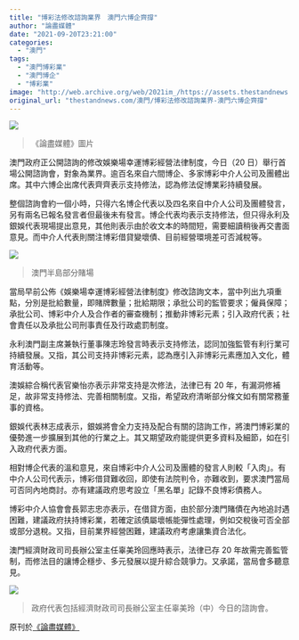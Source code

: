 ```yaml
---
title: "博彩法修改諮詢業界　澳門六博企齊撐"
author: "論盡媒體"
date: "2021-09-20T23:21:00"
categories:
  - "澳門"
tags:
  - "澳門博彩業"
  - "澳門博企"
  - "博彩業"
image: "http://web.archive.org/web/2021im_/https://assets.thestandnews.com/media/photos/2109205234540_1401.jpg"
original_url: "thestandnews.com/澳門/博彩法修改諮詢業界-澳門六博企齊撐"
---
```

![](http://web.archive.org/web/2021im_/https://assets.thestandnews.com/media/photos/2109205234540_1401.jpg)
> 《論盡媒體》圖片

澳門政府正公開諮詢的修改娛樂場幸運博彩經營法律制度，今日（20 日）舉行首場公開諮詢會，對象為業界。逾百名來自六間博企、多家博彩中介人公司及團體出席。其中六博企出席代表齊齊表示支持修法，認為修法促博業彩持續發展。

整個諮詢會約一個小時，只得六名博企代表以及四名來自中介人公司及團體發言，另有兩名已報名發言者但最後未有發言。博企代表均表示支持修法，但只得永利及銀娛代表現場提出意見，其他則表示由於收文本的時間短，需要細讀稍後再交書面意見。而中介人代表則關注博彩借貸變壞債、目前經營環境差可否減稅等。

![](http://web.archive.org/web/2021im_/https://aamacau.com/files/uploads/2021/09/aamacau-photo-210920_0920_1403-1080x827.png)
> 澳門半島部分賭場

當局早前公佈《娛樂場幸運博彩經營法律制度》修改諮詢文本，當中列出九項重點，分別是批給數量，即賭牌數量；批給期限；承批公司的監管要求；僱員保障；承批公司、博彩中介人及合作者的審查機制；推動非博彩元素；引入政府代表；社會責任以及承批公司刑事責任及行政處罰制度。

永利澳門副主席兼執行董事陳志玲發言時表示支持修法，認同加強監管有利行業可持續發展。又指，其公司支持非博彩元素，認為應引入非博彩元素應加入文化，體育活動等。

澳娛綜合稱代表官樂怡亦表示非常支持是次修法，法律已有 20 年，有漏洞修補足，故非常支持修法、完善相關制度。又指，希望政府清晰部分條文如有關常務董事的資格。

銀娛代表林志成表示，銀娛將會全力支持及配合有關的諮詢工作，將澳門博彩業的優勢進一步擴展到其他的行業之上。其又期望政府能提供更多資料及細節，如在引入政府代表方面。

相對博企代表的溫和意見，來自博彩中介人公司及團體的發言人則較「入肉」。有中介人公司代表示，博彩借貸難收回，即使有法院判令，亦難收到，要求澳門當局可否同內地商討。亦有建議政府思考設立「黑名單」記錄不良博彩債務人。

博彩中介人協會會長郭志忠亦表示，在借貸方面，由於部分澳門賭債在內地追討遇困難，建議政府扶持博彩業，若確定該債屬壞帳能彈性處理，例如交稅後可否全部或部分退稅。又指，目前業界經營困難，建議政府考慮讓集資合法化。

澳門經濟財政司司長辦公室主任辜美玲回應時表示，法律已存 20 年故需完善監管制，而修法目的讓博企穩步、多元發展以提升綜合競爭力。又承諾，當局會多聽意見。

![](http://web.archive.org/web/2021im_/https://aamacau.com/files/uploads/2021/09/aamacau-photo-210920_0920_1358-1080x791.png)
> 政府代表包括經濟財政司司長辦公室主任辜美玲（中）今日的諮詢會。

原刊於[《論盡媒體》](http://web.archive.org/web/20211229123606/https://aamacau.com/2021/09/20/%E5%8D%9A%E5%BD%A9%E6%B3%95%E4%BF%AE%E6%94%B9%E8%AB%AE%E8%A9%A2%E6%A5%AD%E7%95%8C-6%E5%8D%9A%E4%BC%81%E9%BD%8A%E6%92%90/)
